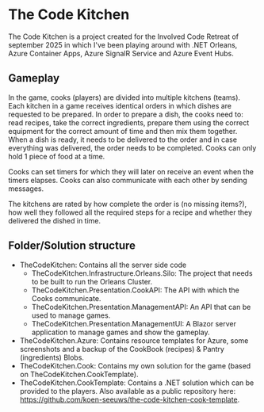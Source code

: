 # The Code Kitchen
The Code Kitchen is a project created for the Involved Code Retreat of september 2025 in which I've been playing around with .NET Orleans, Azure Container Apps, Azure SignalR Service and Azure Event Hubs.

## Gameplay
In the game, cooks (players) are divided into multiple kitchens (teams). Each kitchen in a game receives identical orders in which dishes are requested to be prepared. In order to prepare a dish, the cooks need to: read recipes, take the correct ingredients, prepare them using the correct equipment for the correct amount of time and then mix them together. When a dish is ready, it needs to be delivered to the order and in case everything was delivered, the order needs to be completed. Cooks can only hold 1 piece of food at a time. 

Cooks can set timers for which they will later on receive an event when the timers elapses. Cooks can also communicate with each other by sending messages.

The kitchens are rated by how complete the order is (no missing items?), how well they followed all the required steps for a recipe and whether they delivered the dished in time.

## Folder/Solution structure
* TheCodeKitchen: Contains all the server side code
    * TheCodeKitchen.Infrastructure.Orleans.Silo: The project that needs to be built to run the Orleans Cluster.
    * TheCodeKitchen.Presentation.CookAPI: The API with which the Cooks communicate.
    * TheCodeKitchen.Presentation.ManagementAPI: An API that can be used to manage games.
    * TheCodeKitchen.Presentation.ManagementUI: A Blazor server application to manage games and show the gameplay.
* TheCodeKitchen.Azure: Contains resource templates for Azure, some screenshots and a backup of the CookBook (recipes) & Pantry (ingredients) Blobs.
* TheCodeKitchen.Cook: Contains my own solution for the game (based on TheCodeKitchen.CookTemplate).
* TheCodeKitchen.CookTemplate: Contains a .NET solution which can be provided to the players. Also available as a public repository here: https://github.com/koen-seeuws/the-code-kitchen-cook-template.
